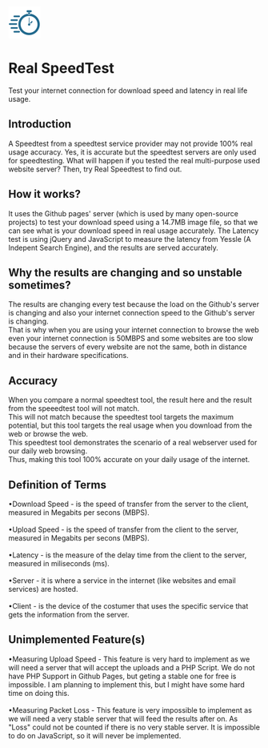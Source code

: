 <img src="resources/favicon.png" alt="LOGO" width="64"  height="64">

# Real SpeedTest
Test your internet connection for download speed and latency in real life usage.

## Introduction
A Speedtest from a speedtest service provider may not provide 100% real usage accuracy. Yes, it is accurate but the speedtest servers are only used for speedtesting. What will happen if you tested the real multi-purpose used website server? Then, try Real Speedtest to find out.

## How it works?
It uses the Github pages' server (which is used by many open-source projects) to test your download speed using a 14.7MB image file, so that we can see what is your download speed in real usage accurately. The Latency test is using jQuery and JavaScript to measure the latency from Yessle (A Indepent Search Engine), and the results are served accurately.

## Why the results are changing and so unstable sometimes?
The results are changing every test because the load on the Github's server is changing and also your internet connection speed to the Github's server is changing.
<br>
That is why when you are using your internet connection to browse the web even your internet connection is 50MBPS and some websites are too slow because the servers of every website are not the same, both in distance and in their hardware specifications.

## Accuracy
When you compare a normal speedtest tool, the result here and the result from the speeedtest tool will not match.
<br>
This will not match because the speedtest tool targets the maximum potential, but this tool targets the real usage when you download from the web or browse the web.
<br>
This speedtest tool demonstrates the scenario of a real webserver used for our daily web browsing.
<br>
Thus, making this tool 100% accurate on your daily usage of the internet.

## Definition of Terms
•Download Speed - is the speed of transfer from the server to the client, measured in Megabits per secons (MBPS).
<br>
<br>
•Upload Speed - is the speed of transfer from the client to the server, measured in Megabits per secons (MBPS). 
<br>
<br>
•Latency - is the measure of the delay time from the client to the server, measured in miliseconds (ms).
<br>
<br>
•Server - it is where a service in the internet (like websites and email services) are hosted.
<br>
<br>
•Client - is the device of the costumer that uses the specific service that gets the information from the server.

## Unimplemented Feature(s)
•Measuring Upload Speed - This feature is very hard to implement as we will need a server that will accept the uploads and a PHP Script. We do not have PHP Support in Github Pages, but geting a stable one for free is impossible. I am planning to implement this, but I might have some hard time on doing this.
<br>
<br>
•Measuring Packet Loss - This feature is very impossible to implement as we will need a very stable server that will feed the results after on. As "Loss" could not be counted if there is no very stable server. It is impossible to do on JavaScript, so it will never be implemented.
